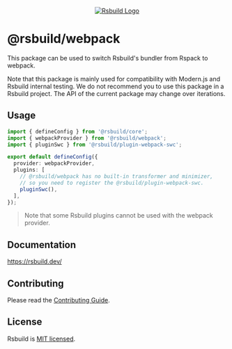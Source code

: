 <p align="center">
  <a href="https://rsbuild.dev" target="blank"><img src="https://assets.rspack.dev/rsbuild/rsbuild-banner.png" alt="Rsbuild Logo" /></a>
</p>

# @rsbuild/webpack

This package can be used to switch Rsbuild's bundler from Rspack to webpack.

Note that this package is mainly used for compatibility with Modern.js and Rsbuild internal testing. We do not recommend you to use this package in a Rsbuild project. The API of the current package may change over iterations.

## Usage

```ts
import { defineConfig } from '@rsbuild/core';
import { webpackProvider } from '@rsbuild/webpack';
import { pluginSwc } from '@rsbuild/plugin-webpack-swc';

export default defineConfig({
  provider: webpackProvider,
  plugins: [
    // @rsbuild/webpack has no built-in transformer and minimizer,
    // so you need to register the @rsbuild/plugin-webpack-swc.
    pluginSwc(),
  ],
});
```

> Note that some Rsbuild plugins cannot be used with the webpack provider.

## Documentation

https://rsbuild.dev/

## Contributing

Please read the [Contributing Guide](https://github.com/web-infra-dev/rsbuild/blob/main/CONTRIBUTING.md).

## License

Rsbuild is [MIT licensed](https://github.com/web-infra-dev/rsbuild/blob/main/LICENSE).

